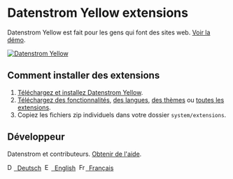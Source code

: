 # Datenstrom Yellow extensions

Datenstrom Yellow est fait pour les gens qui font des sites web. [Voir la démo](https://extensions.datenstrom.se/fr/).

[![Datenstrom Yellow](https://raw.githubusercontent.com/datenstrom/yellow-extensions/master/website/media/images/datenstrom-yellow-fr.jpg)](https://datenstrom.se/fr/yellow/)

## Comment installer des extensions

1. [Téléchargez et installez Datenstrom Yellow](https://github.com/datenstrom/yellow/).
2. [Téléchargez des fonctionnalités](https://github.com/datenstrom/yellow-extensions/tree/master/features), [des langues](https://github.com/datenstrom/yellow-extensions/tree/master/languages), [des thèmes](https://github.com/datenstrom/yellow-extensions/tree/master/themes) ou [toutes les extensions](https://github.com/datenstrom/yellow-extensions/archive/master.zip).
3. Copiez les fichiers zip individuels dans votre dossier `system/extensions`.

## Développeur

Datenstrom et contributeurs. [Obtenir de l'aide](https://extensions.datenstrom.se/fr/help/).

<p>
<a href="README-de.md"><img src="https://raw.githubusercontent.com/datenstrom/yellow-extensions/master/website/media/images/language-de.png" width="15" height="15" alt="Deutsch">&nbsp; Deutsch</a>&nbsp;
<a href="README.md"><img src="https://raw.githubusercontent.com/datenstrom/yellow-extensions/master/website/media/images/language-en.png" width="15" height="15" alt="English">&nbsp; English</a>&nbsp;
<a href="README-fr.md"><img src="https://raw.githubusercontent.com/datenstrom/yellow-extensions/master/website/media/images/language-fr.png" width="15" height="15" alt="Français">&nbsp; Français</a>&nbsp;
</p>
